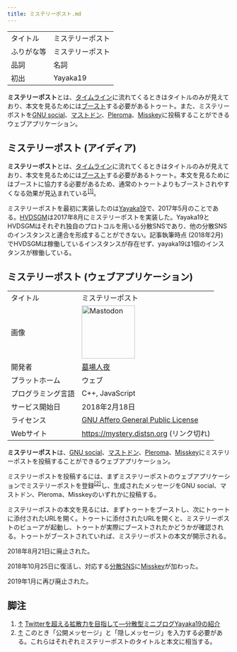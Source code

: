 ```yaml
---
title: ミステリーポスト.md
---
```

<div>

|            |                  |
|------------|------------------|
| タイトル   | ミステリーポスト |
| ふりがな等 | ミステリーポスト |
| 品詞       | 名詞             |
| 初出       | Yayaka19         |

  
**ミステリーポスト**とは、[タイムライン](/%E3%82%BF%E3%82%A4%E3%83%A0%E3%83%A9%E3%82%A4%E3%83%B3 "タイムライン")に流れてくるときはタイトルのみが見えており、本文を見るためには[ブースト](/%E3%83%96%E3%83%BC%E3%82%B9%E3%83%88 "ブースト")する必要があるトゥート。また、ミステリーポストを[GNU social](/GNU_social "GNU social")、[マストドン](/Mastodon "Mastodon")、[Pleroma](/Pleroma "Pleroma")、[Misskey](/Misskey "Misskey")に投稿することができるウェブアプリケーション。

## ミステリーポスト (アイディア)

**ミステリーポスト**とは、[タイムライン](/%E3%82%BF%E3%82%A4%E3%83%A0%E3%83%A9%E3%82%A4%E3%83%B3 "タイムライン")に流れてくるときはタイトルのみが見えており、本文を見るためには[ブースト](/%E3%83%96%E3%83%BC%E3%82%B9%E3%83%88 "ブースト")する必要があるトゥート。本文を見るためにはブーストに協力する必要があるため、通常のトゥートよりもブーストされやすくなる効果が見込まれている<sup>[\[1\]](#cite_note-1)</sup>。

ミステリーポストを最初に実装したのは[Yayaka19](/Yayaka19 "Yayaka19")で、2017年5月のことである。[HVDSGM](/HVDSGM "HVDSGM")は2017年8月にミステリーポストを実装した。Yayaka19とHVDSGMはそれぞれ独自のプロトコルを用いる分散SNSであり、他の分散SNSのインスタンスと連合を形成することができない。記事執筆時点 (2018年2月) でHVDSGMは稼働しているインスタンスが存在せず、yayaka19は1個のインスタンスが稼働している。

## ミステリーポスト (ウェブアプリケーション)

|                    |                                                                                                                                                                                                                                                                                                        |
|--------------------|--------------------------------------------------------------------------------------------------------------------------------------------------------------------------------------------------------------------------------------------------------------------------------------------------------|
| タイトル           | ミステリーポスト                                                                                                                                                                                                                                                                                       |
| 画像               | [<img src="/images/thumb/0/00/Mastodon_logo.png/120px-Mastodon_logo.png" srcset="/images/thumb/0/00/Mastodon_logo.png/180px-Mastodon_logo.png 1.5x, /images/0/00/Mastodon_logo.png 2x" width="120" height="120" alt="Mastodon" />](/%E3%83%95%E3%82%A1%E3%82%A4%E3%83%AB:Mastodon_logo.png "Mastodon") |
| 開発者             | [墓場人夜](/%E5%A2%93%E5%A0%B4%E4%BA%BA%E5%A4%9C "墓場人夜")                                                                                                                                                                                                                                           |
| プラットホーム     | ウェブ                                                                                                                                                                                                                                                                                                 |
| プログラミング言語 | C++, JavaScript                                                                                                                                                                                                                                                                                        |
| サービス開始日     | 2018年2月18日                                                                                                                                                                                                                                                                                          |
| ライセンス         | [GNU Affero General Public License](/GNU_Affero_General_Public_License "GNU Affero General Public License")                                                                                                                                                                                            |
| Webサイト          | https://mystery.distsn.org (リンク切れ)                                                                                                                                                                                                                                                                |

  
**ミステリーポスト**は、[GNU social](/GNU_social "GNU social")、[マストドン](/Mastodon "Mastodon")、[Pleroma](/Pleroma "Pleroma")、[Misskey](/Misskey "Misskey")にミステリーポストを投稿することができるウェブアプリケーション。

ミステリーポストを投稿するには、まずミステリーポストのウェブアプリケーションでミステリーポストを登録<sup>[\[2\]](#cite_note-2)</sup>し、生成されたメッセージをGNU social、マストドン、Pleroma、Misskeyのいずれかに投稿する。

ミステリーポストの本文を見るには、まずトゥートをブーストし、次にトゥートに添付されたURLを開く。トゥートに添付されたURLを開くと、ミステリーポストのビューアが起動し、トゥートが実際にブーストされたかどうかが確認される。トゥートがブーストされていれば、ミステリーポストの本文が開示される。

2018年8月21日に廃止された。

2018年10月25日に復活し、対応する[分散SNS](/%E5%88%86%E6%95%A3SNS "分散SNS")に[Misskey](/Misskey "Misskey")が加わった。

2019年1月に再び廃止された。

## 脚注

<div>

1.  [↑](#cite_ref-1) <a href="https://hakabahitoyo.wordpress.com/2017/05/12/yayaka19/" rel="nofollow">Twitterを超える拡散力を目指して—分散型ミニブログYayaka19の紹介</a>
2.  [↑](#cite_ref-2) このとき「公開メッセージ」と「隠しメッセージ」を入力する必要がある。これらはそれぞれミステリーポストのタイトルと本文に相当する。

</div>

</div>
